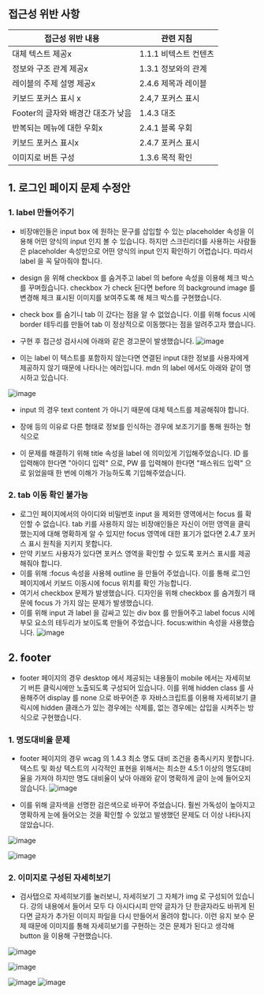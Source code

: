 ## 접근성 위반 사항
|접근성 위반 내용|	관련 지침|
|-------------|------|
|대체 텍스트 제공x|	1.1.1 비텍스트 컨텐츠
|정보와 구조 관계 제공x|	1.3.1 정보와의 관계
|레이블의 주제 설명 제공x|	2.4.6 제목과 레이블
|키보드 포커스 표시 x|2.4,7 포커스 표시
|Footer의 글자와 배경간 대조가 낮음	|1.4.3 대조
|반복되는 메뉴에 대한 우회x	|2.4.1 블록 우회
|키보드 포커스 표시x	|2.4.7 포커스 표시
|이미지로 버튼 구성	|1.3.6 목적 확인


## 1. 로그인 페이지 문제 수정안
### 1. label 만들어주기
- 비장애인들은 input box 에 원하는 문구를 삽입할 수 있는 placeholder 속성을 이용해 어떤 양식의 input 인지 볼 수 있습니다. 하지만 스크린리더를 사용하는 사람들은 placeholder 속성만으로 어떤 양식의 input 인지 확인하기 어렵습니다. 따라서 label 을 꼭 달아줘야 합니다.
- design 을 위해 checkbox 를 숨겨주고 label 의 before 속성을 이용해 체크 박스를 꾸며줬습니다. checkbox 가 check 된다면 before 의 background image 를 변경해 체크 표시된 이미지를 보여주도록 해 체크 박스를 구현했습니다.
- check box 를 숨기니 tab 이 갔다는 점을 알 수 없었습니다. 이를 위해 focus 시에 border 테두리를 만들어 tab 이 정상적으로 이동했다는 점을 알려주고자 했습니다.
- 구현 후 접근성 검사시에 아래와 같은 경고문이 발생했습니다.
![image](https://user-images.githubusercontent.com/41986911/117285437-fd261b00-aea2-11eb-8387-d9c57c15277f.png)

- 이는 label 이 텍스트를 포함하지 않는다면 연결된 input 대한 정보를 사용자에게 제공하지 않기 때문에 나타나는 에러입니다. mdn 의 label 에서도 아래와 같이 명시하고 있습니다.

![image](https://user-images.githubusercontent.com/41986911/117285426-f9929400-aea2-11eb-9110-601c215b5ed8.png)

- input 의 경우 text content 가 아니기 때문에 대체 텍스트를 제공해줘야 합니다.
- 장애 등의 이유로 다른 형태로 정보를 인식하는 경우에 보조기기를 통해 원하는 형식으로 

- 이 문제를 해결하기 위해 title 속성을 label 에 의미있게 기입해주었습니다. ID 를 입력해야 한다면 "아이디 입력" 으로, PW 를 입력해야 한다면 "패스워드 입력" 으로 읽었을때 한 번에 이해가 가능하도록 기입해주었습니다.

### 2. tab 이동 확인 불가능
- 로그인 페이지에서의 아이디와 비밀번호 input 을 제외한 영역에서는 focus 를 확인할 수 없습니다. tab 키를 사용하지 않는 비장애인들은 자신이 어떤 영역을 클릭했는지에 대해 명확하게 알 수 있지만 focus 영역에 대한 표기가 없다면 2.4.7 포커스 표시 원칙을 지키지 못합니다.
- 만약 키보드 사용자가 있다면 포커스 영역을 확인할 수 있도록 포커스 표시를 제공해줘야 합니다.
- 이를 위해 :focus 속성을 사용헤 outline 을 만들어 주었습니다. 이를 통해 로그인 페이지에서 키보드 이동시에 focus 위치를 확인 가능합니다.
- 여기서 checkbox 문제가 발생했습니다. 디자인을 위해 checkbox 를 숨겨줬기 때문에 focus 가 가지 않는 문제가 발생했습니다.
- 이를 위해 input 과 label 을 감싸고 있는 div box 를 만들어주고 label focus 시에 부모 요소의 테두리가 보이도록 만들어 주었습니다. focus:within 속성을 사용했습니다.
![image](https://user-images.githubusercontent.com/41986911/117290097-5c3a5e80-aea8-11eb-97cf-d986a60c9269.png)

## 2. footer
- footer 페이지의 경우 desktop 에서 제공되는 내용들이 mobile 에서는 자세히보기 버튼 클릭시에만 노출되도록 구성되어 있습니다. 이를 위해 hidden class 를 사용해주어 display 를 none 으로 바꾸어준 후 자바스크립트를 이용해 자세히보기 클릭시에 hidden 클래스가 있는 경우에는 삭제를, 없는 경우에는 삽입을 시켜주는 방식으로 구현했습니다.


### 1. 명도대비율 문제
- footer 페이지의 경우 wcag 의 1.4.3 최소 명도 대비 조건을 충족시키지 못합니다. 텍스트 및 화상 텍스트의 시각적인 표현을 위해서는 최소한 4.5:1 이상의 명도대비율을 가져야 하지만 명도 대비율이 낮아 아래와 같이 명확하게 글이 눈에 들어오지 않습니다.
![image](https://user-images.githubusercontent.com/41986911/117293348-36af5400-aeac-11eb-86b9-58fc438d86a6.png)

- 이를 위해 글자색을 선명한 검은색으로 바꾸어 주었습니다. 훨씬 가독성이 높아지고 명확하게 눈에 들어오는 것을 확인할 수 있었고 발생했던 문제도 더 이상 나타나지 않았습니다.

![image](https://user-images.githubusercontent.com/41986911/117293084-ecc66e00-aeab-11eb-968c-47ff34f21abb.png)

![image](https://user-images.githubusercontent.com/41986911/117292987-d0c2cc80-aeab-11eb-9654-ce24b0c05181.png)

### 2. 이미지로 구성된 자세히보기
- 검사탭으로 자세히보기를 눌러보니, 자세히보기 그 자체가 img 로 구성되어 있습니다. 강의 내용에서 들어서 모두 다 아시다시피 만약 글자가 단 한글자라도 바뀌게 된다면 글자가 추가된 이미지 파일을 다시 만들어서 올려야 합니다. 이런 유지 보수 문제 때문에 이미지를 통해 자세히보기를 구현하는 것은 문제가 된다고 생각해 button 을 이용해 구현했습니다.

![image](https://user-images.githubusercontent.com/41986911/117295864-53995680-aeaf-11eb-811b-e589d7a84f74.png)

![image](https://user-images.githubusercontent.com/41986911/117295834-45e3d100-aeaf-11eb-97dd-9485c1452433.png)


![image](https://user-images.githubusercontent.com/41986911/117386014-179ed980-af21-11eb-8258-a06686a7e109.png)
![image](https://user-images.githubusercontent.com/41986911/117386159-5af94800-af21-11eb-80e7-a4ec09027624.png)

